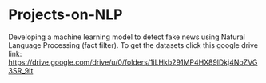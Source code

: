 # Projects-on-NLP
Developing a machine learning model to detect fake news using Natural Language Processing (fact filter). To get the datasets click this google drive link: https://drive.google.com/drive/u/0/folders/1iLHkb291MP4HX89lDkj4NoZVG3SR_9lt

